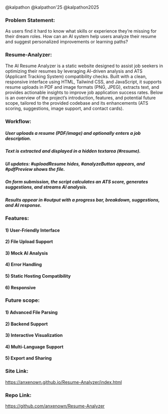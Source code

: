 @kalpathon
@kalpathon'25
@kalpathon2025

### Problem Statement: 
As users find it hard to know what skills or experience they’re missing for their dream roles. How can an AI system help users analyze their resume and suggest personalized improvements or learning paths?

### Resume-Analyzer:
The AI Resume Analyzer is a static website designed to assist job seekers in optimizing their resumes by leveraging AI-driven analysis and ATS (Applicant Tracking System) compatibility checks. Built with a clean, responsive interface using HTML, Tailwind CSS, and JavaScript, it supports resume uploads in PDF and image formats (PNG, JPEG), extracts text, and provides actionable insights to improve job application success rates. Below is an overview of the project’s introduction, features, and potential future scope, tailored to the provided codebase and its enhancements (ATS scoring, suggestions, image support, and contact cards).


### Workflow:
##### User uploads a resume (PDF/image) and optionally enters a job description.
##### Text is extracted and displayed in a hidden textarea (#resume).
##### UI updates: #uploadResume hides, #analyzeButton appears, and #pdfPreview shows the file.
##### On form submission, the script calculates an ATS score, generates suggestions, and streams AI analysis.
##### Results appear in #output with a progress bar, breakdown, suggestions, and AI response.

### Features:
#### 1) User-Friendly Interface
#### 2) File Upload Support
#### 3) Mock AI Analysis
#### 4) Error Handling
#### 5) Static Hosting Compatibility
#### 6) Responsive

### Future scope:
#### 1) Advanced File Parsing
#### 2) Backend Support
#### 3) Interactive Visualization
#### 4) Multi-Language Support
#### 5) Export and Sharing

### Site Link:
https://anxenown.github.io/Resume-Analyzer/index.html

### Repo Link:
https://github.com/anxenown/Resume-Analyzer